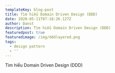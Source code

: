 ```yaml
---
templateKey: blog-post
title: Tìm hiểu Domain Driven Design (DDD)
date: 2020-05-11T07:18:26.127Z
author: Danst
description: Tìm hiểu Domain Driven Design (DDD)
featuredpost: true
featuredimage: /img/dddlayered.png
tags:
  - design pattern
  - ''
---
```

Tìm hiểu Domain Driven Design (DDD)

